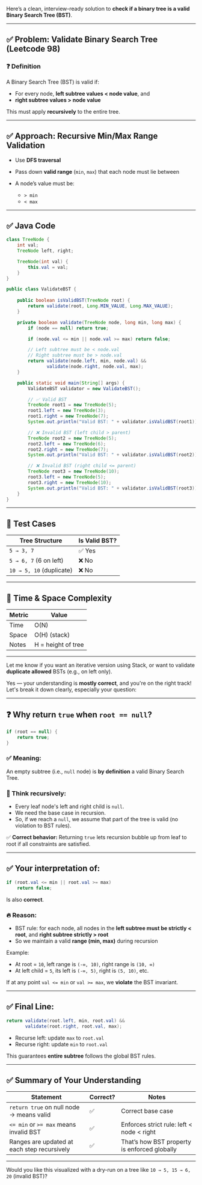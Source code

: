 Here’s a clean, interview-ready solution to **check if a binary tree is a valid Binary Search Tree (BST)**.

---

## ✅ Problem: Validate Binary Search Tree (Leetcode 98)

### ❓ Definition

A Binary Search Tree (BST) is valid if:

* For every node, **left subtree values < node value**, and
* **right subtree values > node value**

This must apply **recursively** to the entire tree.

---

## ✅ Approach: Recursive Min/Max Range Validation

* Use **DFS traversal**
* Pass down **valid range** (`min`, `max`) that each node must lie between
* A node’s value must be:

  * `> min`
  * `< max`

---

## ✅ Java Code

```java
class TreeNode {
    int val;
    TreeNode left, right;

    TreeNode(int val) {
        this.val = val;
    }
}

public class ValidateBST {
    
    public boolean isValidBST(TreeNode root) {
        return validate(root, Long.MIN_VALUE, Long.MAX_VALUE);
    }

    private boolean validate(TreeNode node, long min, long max) {
        if (node == null) return true;

        if (node.val <= min || node.val >= max) return false;

        // Left subtree must be < node.val
        // Right subtree must be > node.val
        return validate(node.left, min, node.val) &&
               validate(node.right, node.val, max);
    }

    public static void main(String[] args) {
        ValidateBST validator = new ValidateBST();

        // ✅ Valid BST
        TreeNode root1 = new TreeNode(5);
        root1.left = new TreeNode(3);
        root1.right = new TreeNode(7);
        System.out.println("Valid BST: " + validator.isValidBST(root1)); // true

        // ❌ Invalid BST (left child > parent)
        TreeNode root2 = new TreeNode(5);
        root2.left = new TreeNode(6);
        root2.right = new TreeNode(7);
        System.out.println("Valid BST: " + validator.isValidBST(root2)); // false

        // ❌ Invalid BST (right child <= parent)
        TreeNode root3 = new TreeNode(10);
        root3.left = new TreeNode(5);
        root3.right = new TreeNode(10);
        System.out.println("Valid BST: " + validator.isValidBST(root3)); // false
    }
}
```

---

## 🧪 Test Cases

| Tree Structure           | Is Valid BST? |
| ------------------------ | ------------- |
| `5 → 3, 7`               | ✅ Yes         |
| `5 → 6, 7` (6 on left)   | ❌ No          |
| `10 → 5, 10` (duplicate) | ❌ No          |

---

## 🧠 Time & Space Complexity

| Metric | Value              |
| ------ | ------------------ |
| Time   | O(N)               |
| Space  | O(H) (stack)       |
| Notes  | H = height of tree |

---

Let me know if you want an iterative version using Stack, or want to validate **duplicate allowed** BSTs (e.g., on left only).



Yes — your understanding is **mostly correct**, and you're on the right track! Let's break it down clearly, especially your question:

---

## ❓ Why return `true` when `root == null`?

```java
if (root == null) {
    return true;
}
```

### ✅ Meaning:

An empty subtree (i.e., `null` node) is **by definition** a valid Binary Search Tree.

### 🧠 Think recursively:

* Every leaf node's left and right child is `null`.
* We need the base case in recursion.
* So, if we reach a `null`, we assume that part of the tree is valid (no violation to BST rules).

✅ **Correct behavior:** Returning `true` lets recursion bubble up from leaf to root if all constraints are satisfied.

---

## ✅ Your interpretation of:

```java
if (root.val <= min || root.val >= max)
    return false;
```

Is also **correct**.

### 🔥 Reason:

* BST rule: for each node, all nodes in the **left subtree must be strictly < root**, and **right subtree strictly > root**
* So we maintain a valid **range (min, max)** during recursion

Example:

* At root = `10`, left range is `(-∞, 10)`, right range is `(10, ∞)`
* At left child = `5`, its left is `(-∞, 5)`, right is `(5, 10)`, etc.

If at any point `val <= min` or `val >= max`, we **violate** the BST invariant.

---

## ✅ Final Line:

```java
return validate(root.left, min, root.val) &&
       validate(root.right, root.val, max);
```

* Recurse left: update `max` to `root.val`
* Recurse right: update `min` to `root.val`

This guarantees **entire subtree** follows the global BST rules.

---

## ✅ Summary of Your Understanding

| Statement                                   | Correct? | Notes                                        |
| ------------------------------------------- | -------- | -------------------------------------------- |
| `return true` on null node → means valid    | ✅        | Correct base case                            |
| `<= min` or `>= max` means invalid BST      | ✅        | Enforces strict rule: left < node < right    |
| Ranges are updated at each step recursively | ✅        | That’s how BST property is enforced globally |

---

Would you like this visualized with a dry-run on a tree like `10 → 5, 15 → 6, 20` (invalid BST)?



